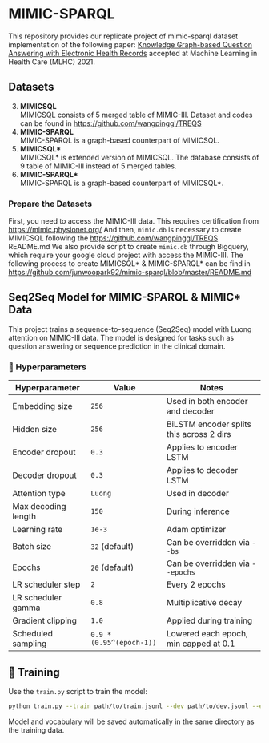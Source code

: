 # MIMIC-SPARQL
This repository provides our replicate project of mimic-sparql dataset implementation of the following paper: [Knowledge Graph-based Question Answering with Electronic Health Records](https://arxiv.org/abs/2010.09394) accepted at Machine Learning in Health Care (MLHC) 2021.

## Datasets

3. __MIMICSQL__  
MIMICSQL consists of 5 merged table of MIMIC-III. Dataset and codes can be found in https://github.com/wangpinggl/TREQS
4. __MIMIC-SPARQL__  
MIMIC-SPARQL is a graph-based counterpart of MIMICSQL.
3. __MIMICSQL*__  
MIMICSQL* is extended version of MIMICSQL. The database consists of 9 table of MIMIC-III instead of 5 merged tables.  
4. __MIMIC-SPARQL*__  
MIMIC-SPARQL is a graph-based counterpart of MIMICSQL*. 

### Prepare the Datasets

First, you need to access the MIMIC-III data. This requires certification from https://mimic.physionet.org/ 
And then, `mimic.db` is necessary to create MIMICSQL following the https://github.com/wangpinggl/TREQS README.md 
We also provide script to create `mimic.db` through Bigquery, which require your google cloud project with access the MIMIC-III.
The following process to create MIMICSQL* & MIMIC-SPARQL* can be find in https://github.com/junwoopark92/mimic-sparql/blob/master/README.md

## Seq2Seq Model for MIMIC-SPARQL & MIMIC* Data

This project trains a sequence-to-sequence (Seq2Seq) model with Luong attention on MIMIC-III data. The model is designed for tasks such as question answering or sequence prediction in the clinical domain.

### 🔧 Hyperparameters

| Hyperparameter        | Value                    | Notes                                      |
|-----------------------|--------------------------|--------------------------------------------|
| Embedding size        | `256`                    | Used in both encoder and decoder           |
| Hidden size           | `256`                    | BiLSTM encoder splits this across 2 dirs   |
| Encoder dropout       | `0.3`                    | Applies to encoder LSTM                    |
| Decoder dropout       | `0.3`                    | Applies to decoder LSTM                    |
| Attention type        | `Luong`                  | Used in decoder                            |
| Max decoding length   | `150`                    | During inference                           |
| Learning rate         | `1e-3`                   | Adam optimizer                             |
| Batch size            | `32` (default)           | Can be overridden via `--bs`               |
| Epochs                | `20` (default)           | Can be overridden via `--epochs`           |
| LR scheduler step     | `2`                      | Every 2 epochs                             |
| LR scheduler gamma    | `0.8`                    | Multiplicative decay                       |
| Gradient clipping     | `1.0`                    | Applied during training                    |
| Scheduled sampling    | `0.9 * (0.95^(epoch-1))` | Lowered each epoch, min capped at 0.1      |

## 🚀 Training

Use the `train.py` script to train the model:

```bash
python train.py --train path/to/train.jsonl --dev path/to/dev.jsonl --epochs 20 --bs 32
```

Model and vocabulary will be saved automatically in the same directory as the training data.

